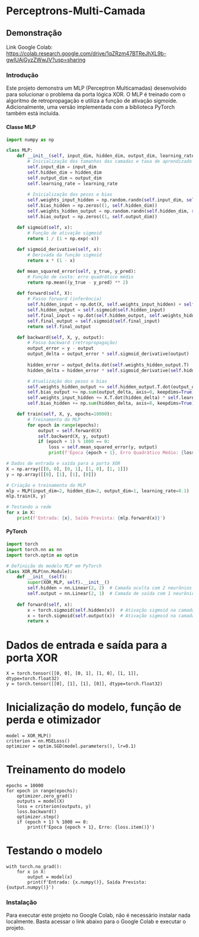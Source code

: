 
# Perceptrons-Multi-Camada

## Demonstração

Link Google Colab: https://colab.research.google.com/drive/1qZRzm47BTReJhXL9b-gwIUAjGyzZWwJV?usp=sharing

### Introdução

Este projeto demonstra um MLP (Perceptron Multicamadas) desenvolvido para solucionar o problema da porta lógica XOR. O MLP é treinado com o algoritmo de retropropagação e utiliza a função de ativação sigmoide. Adicionalmente, uma versão implementada com a biblioteca PyTorch também está incluída.

####  Classe MLP

```python
import numpy as np

class MLP:
    def __init__(self, input_dim, hidden_dim, output_dim, learning_rate=0.1):
        # Inicialização dos tamanhos das camadas e taxa de aprendizado
        self.input_dim = input_dim
        self.hidden_dim = hidden_dim
        self.output_dim = output_dim
        self.learning_rate = learning_rate
        
        # Inicialização dos pesos e bias
        self.weights_input_hidden = np.random.randn(self.input_dim, self.hidden_dim)
        self.bias_hidden = np.zeros((1, self.hidden_dim))
        self.weights_hidden_output = np.random.randn(self.hidden_dim, self.output_dim)
        self.bias_output = np.zeros((1, self.output_dim))

    def sigmoid(self, x):
        # Função de ativação sigmoid
        return 1 / (1 + np.exp(-x))
    
    def sigmoid_derivative(self, x):
        # Derivada da função sigmoid
        return x * (1 - x)

    def mean_squared_error(self, y_true, y_pred):
        # Função de custo: erro quadrático médio
        return np.mean((y_true - y_pred) ** 2)
    
    def forward(self, X):
        # Passo forward (inferência)
        self.hidden_input = np.dot(X, self.weights_input_hidden) + self.bias_hidden
        self.hidden_output = self.sigmoid(self.hidden_input)
        self.final_input = np.dot(self.hidden_output, self.weights_hidden_output) + self.bias_output
        self.final_output = self.sigmoid(self.final_input)
        return self.final_output

    def backward(self, X, y, output):
        # Passo backward (retropropagação)
        output_error = y - output
        output_delta = output_error * self.sigmoid_derivative(output)
        
        hidden_error = output_delta.dot(self.weights_hidden_output.T)
        hidden_delta = hidden_error * self.sigmoid_derivative(self.hidden_output)

        # Atualização dos pesos e bias
        self.weights_hidden_output += self.hidden_output.T.dot(output_delta) * self.learning_rate
        self.bias_output += np.sum(output_delta, axis=0, keepdims=True) * self.learning_rate
        self.weights_input_hidden += X.T.dot(hidden_delta) * self.learning_rate
        self.bias_hidden += np.sum(hidden_delta, axis=0, keepdims=True) * self.learning_rate

    def train(self, X, y, epochs=10000):
        # Treinamento do MLP
        for epoch in range(epochs):
            output = self.forward(X)
            self.backward(X, y, output)
            if (epoch + 1) % 1000 == 0:
                loss = self.mean_squared_error(y, output)
                print(f'Época {epoch + 1}, Erro Quadrático Médio: {loss}')

# Dados de entrada e saída para a porta XOR
X = np.array([[0, 0], [0, 1], [1, 0], [1, 1]])
y = np.array([[0], [1], [1], [0]])

# Criação e treinamento do MLP
mlp = MLP(input_dim=2, hidden_dim=2, output_dim=1, learning_rate=0.1)
mlp.train(X, y)

# Testando a rede
for x in X:
    print(f'Entrada: {x}, Saída Prevista: {mlp.forward(x)}')
```

#### PyTorch

```python
import torch
import torch.nn as nn
import torch.optim as optim

# Definição do modelo MLP em PyTorch
class XOR_MLP(nn.Module):
    def __init__(self):
        super(XOR_MLP, self).__init__()
        self.hidden = nn.Linear(2, 2)  # Camada oculta com 2 neurônios
        self.output = nn.Linear(2, 1)  # Camada de saída com 1 neurônio
    
    def forward(self, x):
        x = torch.sigmoid(self.hidden(x))  # Ativação sigmoid na camada oculta
        x = torch.sigmoid(self.output(x))  # Ativação sigmoid na camada de saída
        return x
```
# Dados de entrada e saída para a porta XOR
```
X = torch.tensor([[0, 0], [0, 1], [1, 0], [1, 1]], dtype=torch.float32)
y = torch.tensor([[0], [1], [1], [0]], dtype=torch.float32)
```
# Inicialização do modelo, função de perda e otimizador
```
model = XOR_MLP()
criterion = nn.MSELoss()
optimizer = optim.SGD(model.parameters(), lr=0.1)
```
# Treinamento do modelo
```
epochs = 10000
for epoch in range(epochs):
    optimizer.zero_grad()
    outputs = model(X)
    loss = criterion(outputs, y)
    loss.backward()
    optimizer.step()
    if (epoch + 1) % 1000 == 0:
        print(f'Época {epoch + 1}, Erro: {loss.item()}')
```

# Testando o modelo
```
with torch.no_grad():
    for x in X:
        output = model(x)
        print(f'Entrada: {x.numpy()}, Saída Prevista: {output.numpy()}')
```

### Instalação
Para executar este projeto no Google Colab, não é necessário instalar nada localmente. Basta acessar o link abaixo para o Google Colab e executar o projeto.




